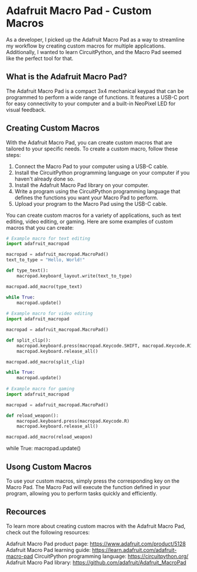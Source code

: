 # Adafruit Macro Pad - Custom Macros

As a developer, I picked up the Adafruit Macro Pad as a way to streamline my workflow by creating custom macros for multiple applications. Additionally, I wanted to learn CircuitPython, and the Macro Pad seemed like the perfect tool for that.

## What is the Adafruit Macro Pad?

The Adafruit Macro Pad is a compact 3x4 mechanical keypad that can be programmed to perform a wide range of functions. It features a USB-C port for easy connectivity to your computer and a built-in NeoPixel LED for visual feedback.

## Creating Custom Macros

With the Adafruit Macro Pad, you can create custom macros that are tailored to your specific needs. To create a custom macro, follow these steps:

1. Connect the Macro Pad to your computer using a USB-C cable.
2. Install the CircuitPython programming language on your computer if you haven't already done so.
3. Install the Adafruit Macro Pad library on your computer.
4. Write a program using the CircuitPython programming language that defines the functions you want your Macro Pad to perform.
5. Upload your program to the Macro Pad using the USB-C cable.

You can create custom macros for a variety of applications, such as text editing, video editing, or gaming. Here are some examples of custom macros that you can create:

```python
# Example macro for text editing
import adafruit_macropad

macropad = adafruit_macropad.MacroPad()
text_to_type = "Hello, World!"

def type_text():
    macropad.keyboard_layout.write(text_to_type)

macropad.add_macro(type_text)

while True:
    macropad.update()
    
# Example macro for video editing
import adafruit_macropad

macropad = adafruit_macropad.MacroPad()

def split_clip():
    macropad.keyboard.press(macropad.Keycode.SHIFT, macropad.Keycode.RIGHT_BRACKET)
    macropad.keyboard.release_all()

macropad.add_macro(split_clip)

while True:
    macropad.update()
    
# Example macro for gaming
import adafruit_macropad

macropad = adafruit_macropad.MacroPad()

def reload_weapon():
    macropad.keyboard.press(macropad.Keycode.R)
    macropad.keyboard.release_all()

macropad.add_macro(reload_weapon)
```
while True:
    macropad.update()

## Usong Custom Macros
To use your custom macros, simply press the corresponding key on the Macro Pad. The Macro Pad will execute the function defined in your program, allowing you to perform tasks quickly and efficiently.

## Recources

To learn more about creating custom macros with the Adafruit Macro Pad, check out the following resources:

Adafruit Macro Pad product page: https://www.adafruit.com/product/5128
Adafruit Macro Pad learning guide: https://learn.adafruit.com/adafruit-macro-pad
CircuitPython programming language: https://circuitpython.org/
Adafruit Macro Pad library: https://github.com/adafruit/Adafruit_MacroPad
